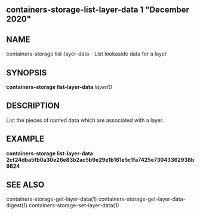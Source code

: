 ## containers-storage-list-layer-data 1 "December 2020"

## NAME
containers-storage list-layer-data - List lookaside data for a layer

## SYNOPSIS
**containers-storage** **list-layer-data** *layerID*

## DESCRIPTION
List the pieces of named data which are associated with a layer.

## EXAMPLE
**containers-storage list-layer-data 2cf24dba5fb0a30e26e83b2ac5b9e29e1b161e5c1fa7425e73043362938b9824**

## SEE ALSO
containers-storage-get-layer-data(1)
containers-storage-get-layer-data-digest(1)
containers-storage-set-layer-data(1)
